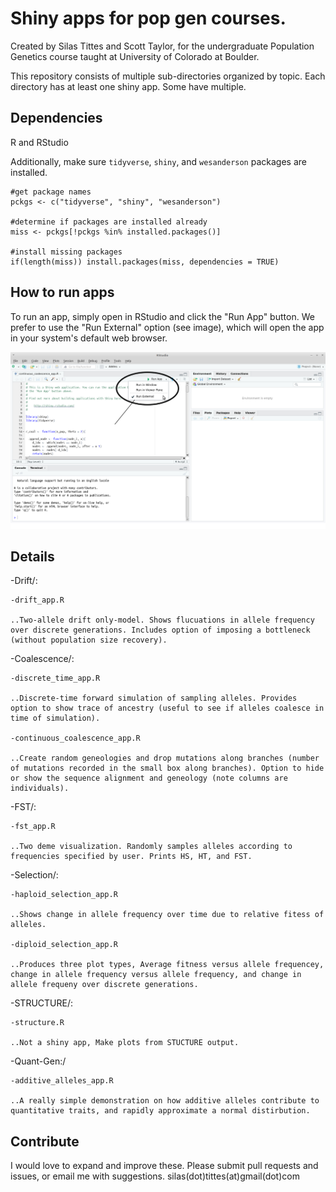 Shiny apps for pop gen courses. 
======================================

Created by Silas Tittes and Scott Taylor, for the undergraduate Population Genetics course taught at University of Colorado at Boulder. 
 
This repository consists of multiple sub-directories organized by topic. Each directory has at least one shiny app. Some have multiple. 

Dependencies
-----------

R and RStudio

Additionally, make sure `tidyverse`, `shiny`, and `wesanderson` packages are installed.

```
#get package names
pckgs <- c("tidyverse", "shiny", "wesanderson")

#determine if packages are installed already
miss <- pckgs[!pckgs %in% installed.packages()]

#install missing packages
if(length(miss)) install.packages(miss, dependencies = TRUE)
```

How to run apps
---------------

To run an app, simply open in RStudio and click the "Run App" button. We prefer to use the "Run External" option (see image), which will open the app in your system's default web browser.

![shiny_pic](shiny_run_pic.png)


Details
-------

-Drift/:

	-drift_app.R
		
	..Two-allele drift only-model. Shows flucuations in allele frequency over discrete generations. Includes option of imposing a bottleneck (without population size recovery).


-Coalescence/: 

	-discrete_time_app.R

	..Discrete-time forward simulation of sampling alleles. Provides option to show trace of ancestry (useful to see if alleles coalesce in time of simulation).

	-continuous_coalescence_app.R
	
	..Create random geneologies and drop mutations along branches (number of mutations recorded in the small box along branches). Option to hide or show the sequence alignment and geneology (note columns are individuals). 


-FST/:
	
	-fst_app.R

	..Two deme visualization. Randomly samples alleles according to frequencies specified by user. Prints HS, HT, and FST. 

-Selection/:

	-haploid_selection_app.R
	
	..Shows change in allele frequency over time due to relative fitess of alleles.

	-diploid_selection_app.R

	..Produces three plot types, Average fitness versus allele frequencey, change in allele frequency versus allele frequency, and change in allele frequeny over discrete generations.

-STRUCTURE/:

	-structure.R

	..Not a shiny app, Make plots from STUCTURE output.

-Quant-Gen:/

	-additive_alleles_app.R

	..A really simple demonstration on how additive alleles contribute to quantitative traits, and rapidly approximate a normal distirbution.

Contribute
---------

I would love to expand and improve these. Please submit pull requests and issues, or email me with suggestions. 
silas(dot)tittes(at)gmail(dot)com


